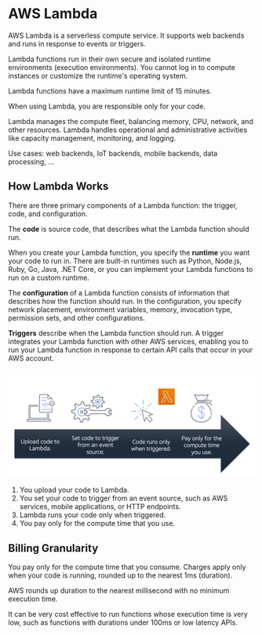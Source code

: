 # AWS Lambda

AWS Lambda is a serverless compute service. It supports web backends and runs in response to events or triggers.

Lambda functions run in their own secure and isolated runtime environments (execution environments). You cannot log in to compute instances or customize the runtime's operating system.

Lambda functions have a maximum runtime limit of 15 minutes.

When using Lambda, you are responsible only for your code.

Lambda manages the compute fleet, balancing memory, CPU, network, and other resources. Lambda handles operational and administrative activities like capacity management, monitoring, and logging.

Use cases: web backends, IoT backends, mobile backends, data processing, ...


## How Lambda Works

There are three primary components of a Lambda function: the trigger, code, and configuration.

The **code** is source code, that describes what the Lambda function should run.

When you create your Lambda function, you specify the **runtime** you want your code to run in. There are built-in runtimes such as Python, Node.js, Ruby, Go, Java, .NET Core, or you can implement your Lambda functions to run on a custom runtime.

The **configuration** of a Lambda function consists of information that describes how the function should run. In the configuration, you specify network placement, environment variables, memory, invocation type, permission sets, and other configurations.

**Triggers** describe when the Lambda function should run. A trigger integrates your Lambda function with other AWS services, enabling you to run your Lambda function in response to certain API calls that occur in your AWS account. 

![](images/aws-lambda.png)

1. You upload your code to Lambda. 
1. You set your code to trigger from an event source, such as AWS services, mobile applications, or HTTP endpoints.
1. Lambda runs your code only when triggered.
1. You pay only for the compute time that you use. 


## Billing Granularity

You pay only for the compute time that you consume. Charges apply only when your code is running, rounded up to the nearest 1ms (duration).

AWS rounds up duration to the nearest millisecond with no minimum execution time.

It can be very cost effective to run functions whose execution time is very low, such as functions with durations under 100ms or low latency APIs.
